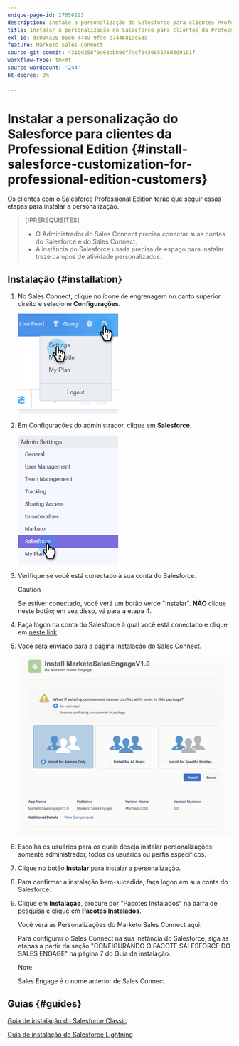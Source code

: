 ```yaml
---
unique-page-id: 27656223
description: Instale a personalização do Salesforce para clientes Professional Edition - Documentação do Marketo - Documentação do produto
title: Instalar a personalização do Salesforce para clientes da Professional Edition
exl-id: dc004a28-b580-4449-9fde-e744681ac53a
feature: Marketo Sales Connect
source-git-commit: 431bd258f9a68bbb9df7acf043085578d3d91b1f
workflow-type: tm+mt
source-wordcount: '244'
ht-degree: 0%

---
```


# Instalar a personalização do Salesforce para clientes da Professional Edition {#install-salesforce-customization-for-professional-edition-customers}

Os clientes com o Salesforce Professional Edition terão que seguir essas etapas para instalar a personalização.

>[!PREREQUISITES]
>
>* O Administrador do Sales Connect precisa conectar suas contas do Salesforce e do Sales Connect.
>* A instância do Salesforce usada precisa de espaço para instalar treze campos de atividade personalizados.

## Instalação {#installation}

1. No Sales Connect, clique no ícone de engrenagem no canto superior direito e selecione **Configurações**.

   ![](assets/one-4.png)

1. Em Configurações do administrador, clique em **Salesforce**.

   ![](assets/two-4.png)

1. Verifique se você está conectado à sua conta do Salesforce.

   >[!CAUTION]
   >
   >Se estiver conectado, você verá um botão verde &quot;Instalar&quot;. **NÃO** clique neste botão; em vez disso, vá para a etapa 4.

1. Faça logon na conta do Salesforce à qual você está conectado e clique em [neste link](https://login.salesforce.com/packaging/installPackage.apexp?p0=04t0b000001oWEZ).
1. Você será enviado para a página Instalação do Sales Connect.

   ![](assets/install-package.png)

1. Escolha os usuários para os quais deseja instalar personalizações: somente administrador, todos os usuários ou perfis específicos.
1. Clique no botão **Instalar** para instalar a personalização.
1. Para confirmar a instalação bem-sucedida, faça logon em sua conta do Salesforce.
1. Clique em **Instalação**, procure por &quot;Pacotes Instalados&quot; na barra de pesquisa e clique em **Pacotes Instalados**.

   Você verá as Personalizações do Marketo Sales Connect aqui.

   Para configurar o Sales Connect na sua instância do Salesforce, siga as etapas a partir da seção &quot;CONFIGURANDO O PACOTE SALESFORCE DO SALES ENGAGE&quot; na página 7 do Guia de instalação.

   >[!NOTE]
   >
   >Sales Engage é o nome anterior de Sales Connect.

## Guias {#guides}

[Guia de instalação do Salesforce Classic](https://s3.amazonaws.com/tout-user-store/salesforce/assets/Marketo+Sales+Engage+For+Salesforce_+Installation+and+Success+Guide.pdf)

[Guia de instalação do Salesforce Lightning](https://s3.amazonaws.com/tout-user-store/salesforce/assets/SF+Guide+for+Lightning.pdf)
